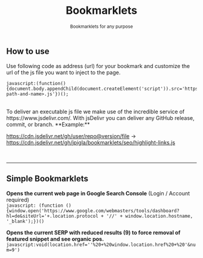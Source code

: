 <div align="center">
    <h1>Bookmarklets</h1>
    <sub>Bookmarklets for any purpose</sub>
    <br><br>
</div>

## How to use

Use following code as address (url) for your bookmark and customize the url of the js file you want to inject to the page.

```
javascript:(function(){document.body.appendChild(document.createElement('script')).src='https://cdn.jsdelivr.net/gh/jpigla/bookmarklets/<file-path-and-name>.js'})();
```

<div><br></div>
To deliver an executable js file we make use of the incredible service of https://www.jsdelivr.com/.
With jsDelivr you can deliver any GitHub release, commit, or branch. **Example:**

https://cdn.jsdelivr.net/gh/user/repo@version/file -> https://cdn.jsdelivr.net/gh/jpigla/bookmarklets/seo/highlight-links.js

<div><br><hr></div>

## Simple Bookmarklets

**Opens the current web page in Google Search Console** (Login / Account required)  
`javascript: (function () {window.open('https://www.google.com/webmasters/tools/dashboard?hl=de&siteUrl='+.location.protocol + '//' + window.location.hostname, '_blank');})()`


**Opens the current SERP with reduced results (9) to force removal of featured snippet and see organic pos.**  
`javascript:void(location.href=''%20+%20window.location.href%20+%20'&num=9')`